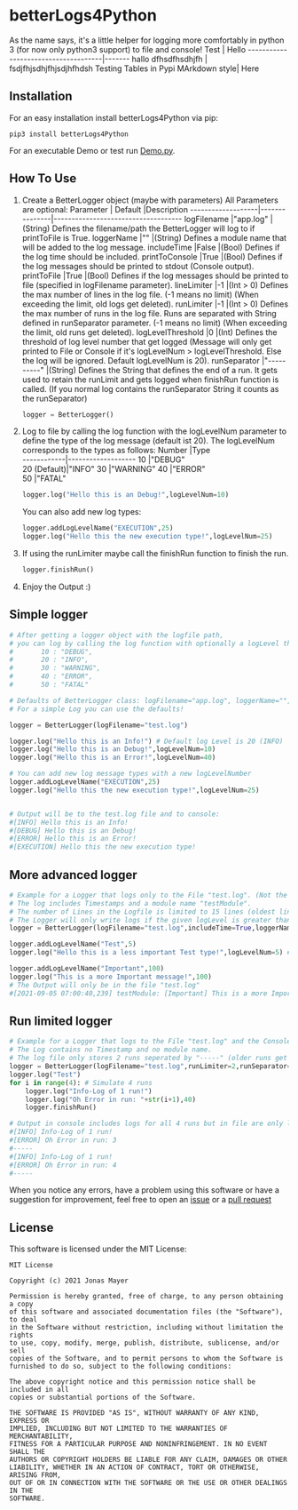 # betterLogs4Python
As the name says, it's a little helper for logging more comfortably in python 3 (for now only python3 support) to file and console!
Test                                 | Hello
-------------------------------------|-------
hallo dfhsdfhsdhjfh                  | fsdjfhjsdhjfhjsdjhfhdsh
Testing Tables in Pypi MArkdown style| Here
## Installation

For an easy installation install betterLogs4Python via pip:

```
pip3 install betterLogs4Python
```

For an executable Demo or test run [Demo.py](https://github.com/JonasMayerDev/betterLogs4Python/blob/main/LICENSE).

## How To Use

1. Create a BetterLogger object (maybe with parameters)
    All Parameters are optional:
    Parameter          | Default       |Description
    -------------------|---------------|------------------------------------
    logFilename        |"app.log"      |(String) Defines the filename/path the BetterLogger will log to if printToFile is True.
    loggerName         |""             |(String) Defines a module name that will be added to the log message.
    includeTime        |False          |(Bool)   Defines if the log time should be included.
    printToConsole     |True           |(Bool)   Defines if the log messages should be printed to stdout (Console output).
    printToFile        |True           |(Bool)   Defines if the log messages should be printed to file (specified in logFilename parameter).
    lineLimiter        |-1             |(Int > 0) Defines the max number of lines in the log file. (-1 means no limit) (When exceeding the limit, old logs get deleted).
    runLimiter         |-1             |(Int > 0) Defines the max number of runs in the log file. Runs are separated with String defined in runSeparator parameter. (-1 means no limit) (When exceeding the limit, old runs get deleted).
    logLevelThreshold  |0              |(Int)    Defines the threshold of log level number that get logged (Message will only get printed to File or Console if it's logLevelNum > logLevelThreshold. Else the log will be ignored. Default logLevelNum is 20).
    runSeparator       |"----------"   |(String)   Defines the String that defines the end of a run. It gets used to retain the runLimit and gets logged when finishRun function is called. (If you normal log contains the runSeparator String it counts as the runSeparator)

    ```python
    logger = BetterLogger()
    ```

2. Log to file by calling the log function with the logLevelNum parameter to define the type of the log message (default ist 20).
    The logLevelNum corresponds to the types as follows:
    Number	    |Type  
    ------------|-------------------
    10 		    |"DEBUG"  
    20 (Default)|"INFO" 
    30 		    |"WARNING"
    40 		    |"ERROR"  
    50 		    |"FATAL"  

    ```python
    logger.log("Hello this is an Debug!",logLevelNum=10)
    ```
    You can also add new log types:
    ```python
    logger.addLogLevelName("EXECUTION",25)
    logger.log("Hello this the new execution type!",logLevelNum=25)
    ```
3. If using the runLimiter maybe call the finishRun function to finish the run.
    ```python
    logger.finishRun()
    ```
4. Enjoy the Output :)

## Simple logger
```python
# After getting a logger object with the logfile path,
# you can log by calling the log function with optionally a logLevel that defines what type of log Message it is:
#       10 : "DEBUG",
#       20 : "INFO",
#       30 : "WARNING",
#       40 : "ERROR",
#       50 : "FATAL"

# Defaults of BetterLogger class: logFilename="app.log", loggerName="",includeTime=False,printToConsole=True,printToFile=True,lineLimiter=-1, runLimiter=-1, logLevelThreshold=0, runSeparator="----------"
# For a simple Log you can use the defaults!

logger = BetterLogger(logFilename="test.log")

logger.log("Hello this is an Info!") # Default log Level is 20 (INFO)
logger.log("Hello this is an Debug!",logLevelNum=10)
logger.log("Hello this is an Error!",logLevelNum=40)

# You can add new log message types with a new logLevelNumber
logger.addLogLevelName("EXECUTION",25)
logger.log("Hello this the new execution type!",logLevelNum=25)


# Output will be to the test.log file and to console:
#[INFO] Hello this is an Info!
#[DEBUG] Hello this is an Debug!
#[ERROR] Hello this is an Error!
#[EXECUTION] Hello this the new execution type!

```
## More advanced logger
```python
# Example for a Logger that logs only to the File "test.log". (Not the Console!)
# The log includes Timestamps and a module name "testModule". 
# The number of Lines in the Logfile is limited to 15 lines (oldest lines get removed when exceded!).
# The Logger will only write logs if the given logLevel is greater than 10 (10 is not included)  
logger = BetterLogger(logFilename="test.log",includeTime=True,loggerName="testModule",printToConsole=False,printToFile=True,lineLimiter=15,logLevelThreshold=5)

logger.addLogLevelName("Test",5)
logger.log("Hello this is a less important Test type!",logLevelNum=5) # Won't get printed because the logLevel is not greater than the logLevelThreshold (5)

logger.addLogLevelName("Important",100)
logger.log("This is a more Important message!",100)
# The Output will only be in the file "test.log"
#[2021-09-05 07:00:40,239] testModule: [Important] This is a more Important message!
```

## Run limited logger 
```python
# Example for a Logger that logs to the File "test.log" and the Console.
# The Log contains no Timestamp and no module name. 
# The log file only stores 2 runs seperated by "-----" (older runs get deleted)
logger = BetterLogger(logFilename="test.log",runLimiter=2,runSeparator="-----")
logger.log("Test")
for i in range(4): # Simulate 4 runs
    logger.log("Info-Log of 1 run!")
    logger.log("Oh Error in run: "+str(i+1),40)
    logger.finishRun()

# Output in console includes logs for all 4 runs but in file are only logs for run 3 and 4 (last 2 runs):
#[INFO] Info-Log of 1 run!
#[ERROR] Oh Error in run: 3
#-----
#[INFO] Info-Log of 1 run!
#[ERROR] Oh Error in run: 4
#-----
```

When you notice any errors, have a problem using this software or have a suggestion for improvement, feel free to open an [issue](https://github.com/JonasMayerDev/betterLogs4Python/issues) or a [pull request](https://github.com/JonasMayerDev/betterLogs4Python/pulls) 

## License
This software is licensed under the MIT License:
```
MIT License

Copyright (c) 2021 Jonas Mayer

Permission is hereby granted, free of charge, to any person obtaining a copy
of this software and associated documentation files (the "Software"), to deal
in the Software without restriction, including without limitation the rights
to use, copy, modify, merge, publish, distribute, sublicense, and/or sell
copies of the Software, and to permit persons to whom the Software is
furnished to do so, subject to the following conditions:

The above copyright notice and this permission notice shall be included in all
copies or substantial portions of the Software.

THE SOFTWARE IS PROVIDED "AS IS", WITHOUT WARRANTY OF ANY KIND, EXPRESS OR
IMPLIED, INCLUDING BUT NOT LIMITED TO THE WARRANTIES OF MERCHANTABILITY,
FITNESS FOR A PARTICULAR PURPOSE AND NONINFRINGEMENT. IN NO EVENT SHALL THE
AUTHORS OR COPYRIGHT HOLDERS BE LIABLE FOR ANY CLAIM, DAMAGES OR OTHER
LIABILITY, WHETHER IN AN ACTION OF CONTRACT, TORT OR OTHERWISE, ARISING FROM,
OUT OF OR IN CONNECTION WITH THE SOFTWARE OR THE USE OR OTHER DEALINGS IN THE
SOFTWARE.
```
